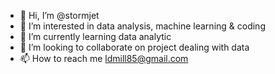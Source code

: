 - 👋 Hi, I’m @stormjet
- 👀 I’m interested in data analysis, machine learning & coding
- 🌱 I’m currently learning data analytic
- 💞️ I’m looking to collaborate on project dealing with data 
- 📫 How to reach me ldmill85@gmail.com 

<!---
stormjet/stormjet is a ✨ special ✨ repository because its `README.md` (this file) appears on your GitHub profile.
You can click the Preview link to take a look at your changes.
--->

